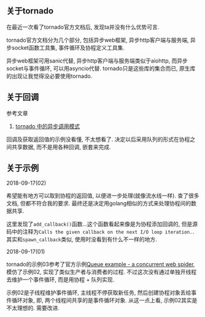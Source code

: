 ## 关于tornado

在最近一次看了tornado官方文档后, 发现ta并没有什么优势可言.

tornado官方文档分为几个部分, 包括异步web框架, 异步http客户端与服务端, 异步socket函数工具集, 事件循环及协程定义工具集.

异步web框架可用sanic代替, 异步http客户端与服务端类似于aiohttp, 而异步socket与事件循环, 可以用asyncio代替. tornado只是这些库的集合而已, 原生库的出现让我觉得没必要使用tornado.

## 关于回调

参考文章

1. [tornado 中的异步调用模式](https://sanyuesha.com/2017/02/08/tornado-async-style/)

回调及获取返回值的示例没看懂, 不太想看了. 决定以后采用队列的形式在协程之间共享数据, 而不是用各种回调, 嵌套来完成.

## 关于示例

2018-09-17(02)

希望能有地方可以取到协程的返回值, 以便进一步处理(就像流水线一样). 查了很多文档, 但都不符合我的要求. 最终还是决定用golang相似的方式来处理协程间的数据共享.

这里发现了`add_callback()`函数...这个函数看起来像是为协程添加回调的, 但是源码中的注释为`Calls the given callback on the next I/O loop iteration.`. 其实和`spawn_callback`类似, 使用时没看到有什么不一样的地方.

2018-09-17(01)

tornado的示例03参考了官方示例[Queue example - a concurrent web spider](https://www.tornadoweb.org/en/stable/guide/queues.html), 模仿了示例02, 实现了类似生产者与消费者的过程. 不过这次没有通过单独开线程去维护一个事件循环, 而是用协程 + 队列实现. 

示例02是子线程维护事件循环, 主线程不停获取新任务, 然后创建协程对象丢给事件循环对象, 即, 两个线程间共享的是事件循环对象. 从这一点上看, 示例02其实是不太理想的. 需要改进.